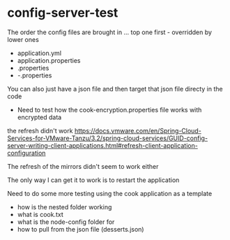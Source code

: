 # config-server-test

The order the config files are brought in ... top one first - overridden by lower ones

* application.yml
* application.properties
* <appname>.properties
* <appname>-<profile>.properties

You can also just have a json file and then target that json file directy in the code

- Need to test how the cook-encryption.properties file works with encrypted data

the refresh didn't work https://docs.vmware.com/en/Spring-Cloud-Services-for-VMware-Tanzu/3.2/spring-cloud-services/GUID-config-server-writing-client-applications.html#refresh-client-application-configuration

The refresh of the mirrors didn't seem to work either


The only way I can get it to work is to restart the application

Need to do some more testing using the cook application as a template
* how is the nested folder working
* what is cook.txt
* what is the node-config folder for
* how to pull from the json file (desserts.json)